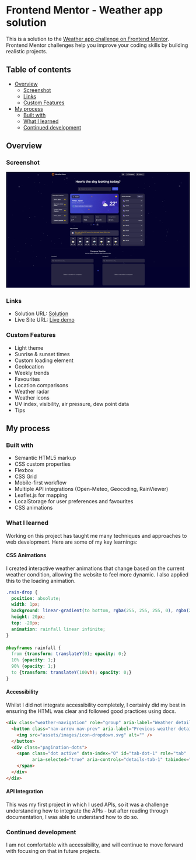 # Frontend Mentor - Weather app solution

This is a solution to the [Weather app challenge on Frontend Mentor](https://www.frontendmentor.io/challenges/weather-app-K1FhddVm49). Frontend Mentor challenges help you improve your coding skills by building realistic projects. 

## Table of contents

- [Overview](#overview)
  - [Screenshot](#screenshot)
  - [Links](#links)
  - [Custom Features](#custom-features)
- [My process](#my-process)
  - [Built with](#built-with)
  - [What I learned](#what-i-learned)
  - [Continued development](#continued-development)

## Overview

### Screenshot

![](./design/screenshot.png)

### Links

- Solution URL: [Solution](https://www.frontendmentor.io/solutions/weather-app-interactive-weather-forecast-wMUMTvUlYL)
- Live Site URL: [Live demo](https://weather-hackathon-fm.netlify.app/)

### Custom Features

- Light theme
- Sunrise & sunset times
- Custom loading element
- Geolocation
- Weekly trends
- Favourites
- Location comparisons
- Weather radar
- Weather icons
- UV index, visibility, air pressure, dew point data
- Tips

## My process

### Built with

- Semantic HTML5 markup
- CSS custom properties
- Flexbox
- CSS Grid
- Mobile-first workflow
- Multiple API integrations (Open-Meteo, Geocoding, RainViewer)
- Leaflet.js for mapping
- LocalStorage for user preferences and favourites
- CSS animations


### What I learned

Working on this project has taught me many techniques and approaches to web development. Here are some of my key learnings:

#### CSS Animations

I created interactive weather animations that change based on the current weather condition, allowing the website to feel more dynamic. I also applied this to the loading animation.

```css
.rain-drop {
  position: absolute;
  width: 1px;
  background: linear-gradient(to bottom, rgba(255, 255, 255, 0), rgba(255, 255, 255, 0.6));
  height: 20px;
  top: -20px;
  animation: rainfall linear infinite;
}

@keyframes rainfall {
  from {transform: translateY(0); opacity: 0;}
  10% {opacity: 1;}
  90% {opacity: 1;}
  to {transform: translateY(100vh); opacity: 0;}
}
```

#### Accessibility

Whilst I did not integrate accessibility completely, I certainly did my best in ensuring the HTML was clear and followed good practices using docs.

```html
<div class="weather-navigation" role="group" aria-label="Weather details navigation">
  <button class="nav-arrow nav-prev" aria-label="Previous weather details" tabindex="0">
    <img src="assets/images/icon-dropdown.svg" alt="" />
  </button>
  <div class="pagination-dots">
    <span class="dot active" data-index="0" id="tab-dot-1" role="tab" 
          aria-selected="true" aria-controls="details-tab-1" tabindex="0">
    </span>
  </div>
</div>
```

#### API Integration

This was my first project in which I used APIs, so it was a challenge understanding how to integrate the APIs - but after reading through documentation, I was able to understand how to do so.

### Continued development

I am not comfortable with accessibility, and will continue to move forward with focusing on that in future projects. 
